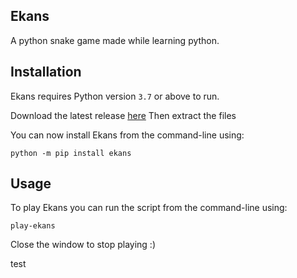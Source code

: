 ## Ekans

A python snake game made while learning python.


## Installation

Ekans requires Python version `3.7` or above to run.

Download the latest release [here](/releases/latest)
Then extract the files

You can now install Ekans from the command-line using:
```
python -m pip install ekans
```


## Usage

To play Ekans you can run the script from the command-line using:
```
play-ekans
```

Close the window to stop playing :)

test